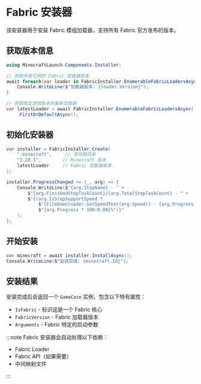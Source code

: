 # Fabric 安装器

该安装器用于安装 Fabric 模组加载器，支持所有 Fabric 官方发布的版本。

## 获取版本信息

```csharp
using MinecraftLaunch.Components.Installer;

// 获取所有可用的 Fabric 加载器版本
await foreach(var loader in FabricInstaller.EnumerableFabricLoadersAsync()) {
    Console.WriteLine($"加载器版本: {loader.Version}");
}

// 获取指定游戏版本的最新加载器
var latestLoader = await FabricInstaller.EnumerableFabricLoadersAsync()
    .FirstOrDefaultAsync();
```

## 初始化安装器

```csharp
var installer = FabricInstaller.Create(
    ".minecraft",     // 游戏根目录
    "1.20.1",        // Minecraft 版本
    latestLoader     // Fabric 加载器版本
);

installer.ProgressChanged += (_, arg) => {
    Console.WriteLine($"{arg.StepName} - " +
        $"{arg.FinishedStepTaskCount}/{arg.TotalStepTaskCount} - " +
        $"{(arg.IsStepSupportSpeed ? 
            $"{FileDownloader.GetSpeedText(arg.Speed)} - {arg.Progress * 100:0.00}%" : 
            $"{arg.Progress * 100:0.00}%")}"
    );
};
```

## 开始安装

```csharp
var minecraft = await installer.InstallAsync();
Console.WriteLine($"安装完成: {minecraft.Id}");
```

## 安装结果

安装完成后会返回一个 `GameCore` 实例，包含以下特有属性：

- `IsFabric` - 标识这是一个 Fabric 核心
- `FabricVersion` - Fabric 加载器版本
- `Arguments` - Fabric 特定的启动参数

:::note
Fabric 安装器会自动处理以下依赖：

- Fabric Loader
- Fabric API（如果需要）
- 中间映射文件

:::
